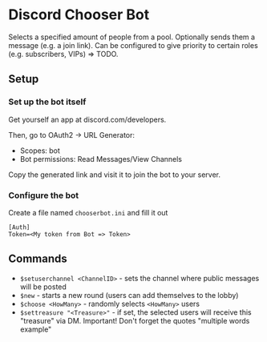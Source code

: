 # Discord Chooser Bot
Selects a specified amount of people from a pool.
Optionally sends them a message (e.g. a join link). Can be configured to give priority to certain roles (e.g. subscribers, VIPs) => TODO.

## Setup
### Set up the bot itself
Get yourself an app at discord.com/developers.

Then, go to OAuth2 -> URL Generator:
* Scopes: bot
* Bot permissions: Read Messages/View Channels

Copy the generated link and visit it to join the bot to your server.

### Configure the bot
Create a file named `chooserbot.ini` and fill it out
```
[Auth]
Token=<My token from Bot => Token>
```

## Commands
* `$setuserchannel <ChannelID>` - sets the channel where public messages will be posted
* `$new` - starts a new round (users can add themselves to the lobby)
* `$choose <HowMany>` - randomly selects `<HowMany>` users
* `$settreasure "<Treasure>"` - if set, the selected users will receive this "treasure" via DM. Important! Don't forget the quotes "multiple words example"